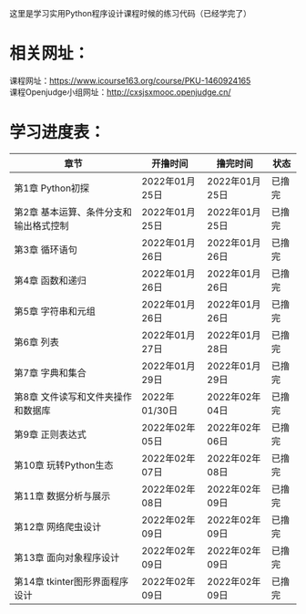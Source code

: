 这里是学习实用Python程序设计课程时候的练习代码（已经学完了）  
# 相关网址：  
课程网址：<https://www.icourse163.org/course/PKU-1460924165>  
课程Openjudge小组网址：<http://cxsjsxmooc.openjudge.cn/>
# 学习进度表：
|章节|开撸时间|撸完时间|状态|
|----|----|----|----|
|第1章 Python初探|2022年01月25日|2022年01月25日|已撸完|
|第2章 基本运算、条件分支和输出格式控制|2022年01月25日|2022年01月25日|已撸完|
|第3章 循环语句|2022年01月26日|2022年01月26日|已撸完|
|第4章 函数和递归|2022年01月26日|2022年01月26日|已撸完|
|第5章 字符串和元组|2022年01月26日|2022年01月26日|已撸完|
|第6章 列表|2022年01月27日|2022年01月28日|已撸完|
|第7章 字典和集合|2022年01月29日|2022年01月29日|已撸完|
|第8章 文件读写和文件夹操作和数据库|2022年01/30日|2022年02年04日|已撸完|
|第9章 正则表达式|2022年02年05日|2022年02年06日|已撸完|
|第10章 玩转Python生态|2022年02年07日|2022年02年08日|已撸完|
|第11章 数据分析与展示|2022年02年08日|2022年02年09日|已撸完|
|第12章 网络爬虫设计|2022年02年09日|2022年02年09日|已撸完|
|第13章 面向对象程序设计|2022年02年09日|2022年02年09日|已撸完|
|第14章 tkinter图形界面程序设计|2022年02年09日|2022年02年09日|已撸完|

